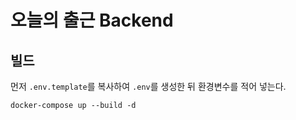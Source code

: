 # 오늘의 출근 Backend

## 빌드

먼저 `.env.template`를 복사하여 `.env`를 생성한 뒤 환경변수를 적어 넣는다.

```shell
docker-compose up --build -d
```
